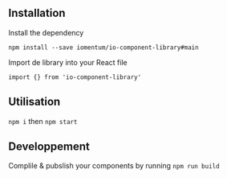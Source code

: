 ## Installation

Install the dependency

`npm install --save iomentum/io-component-library#main`

Import de library into your React file

`import {} from 'io-component-library'`

## Utilisation

`npm i`
then
`npm start`

## Developpement

Complile & pubslish your components by running
`npm run build`
